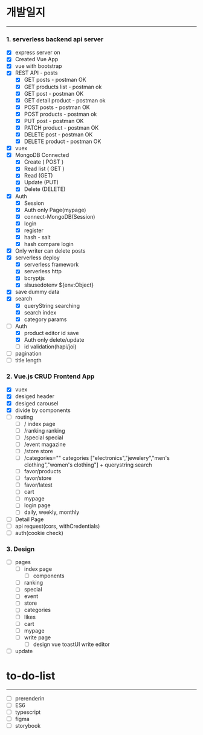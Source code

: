 # 개발일지

---

### 1. serverless backend api server

- [x] express server on
- [x] Created Vue App
- [x] vue with bootstrap
- [x] REST API - posts
  - [x] GET posts - postman OK
  - [x] GET products list - postman ok
  - [x] GET post - postman OK
  - [x] GET detail product - postman ok
  - [x] POST posts - postman OK
  - [x] POST products - postman ok
  - [x] PUT post - postman OK
  - [x] PATCH product - postman OK
  - [x] DELETE post - postman OK
  - [x] DELETE product - postman OK
- [x] vuex
- [x] MongoDB Connected
  - [x] Create ( POST )
  - [x] Read list ( GET )
  - [x] Read (GET)
  - [x] Update (PUT)
  - [x] Delete (DELETE)
- [x] Auth
  - [x] Session
  - [x] Auth only Page(mypage)
  - [x] connect-MongoDB(Session)
  - [x] login
  - [x] register
  - [x] hash - salt
  - [x] hash compare login
- [x] Only writer can delete posts
- [x] serverless deploy
  - [x] serverless framework
  - [x] serverless http
  - [x] bcryptjs
  - [x] slsusedotenv ${env:Object}
- [x] save dummy data
- [x] search
  - [x] queryString searching
  - [x] search index
  - [x] category params
- [ ] Auth
  - [x] product editor id save
  - [x] Auth only delete/update
  - [ ] id validation(hapi/joi)
- [ ] pagination
- [ ] title length

### 2. Vue.js CRUD Frontend App

- [x] vuex
- [x] desiged header
- [x] desiged carousel
- [x] divide by components
- [ ] routing
  - [ ] / index page
  - [ ] /ranking ranking
  - [ ] /special special
  - [ ] /event magazine
  - [ ] /store store
  - [ ] /categories="" categories ["electronics","jewelery","men's clothing","women's clothing"] + querystring search
  - [ ] favor/products
  - [ ] favor/store
  - [ ] favor/latest
  - [ ] cart
  - [ ] mypage
  - [ ] login page
  - [ ] daily, weekly, monthly
- [ ] Detail Page
- [ ] api request(cors, withCredentials)
- [ ] auth(cookie check)

### 3. Design

- [ ] pages
  - [ ] index page
    - [ ] components
  - [ ] ranking
  - [ ] special
  - [ ] event
  - [ ] store
  - [ ] categories
  - [ ] likes
  - [ ] cart
  - [ ] mypage
  - [ ] write page
    - [ ] design vue toastUI write editor
- [ ] update

# to-do-list

---

- [ ] prerenderin
- [ ] ES6
- [ ] typescript
- [ ] figma
- [ ] storybook
